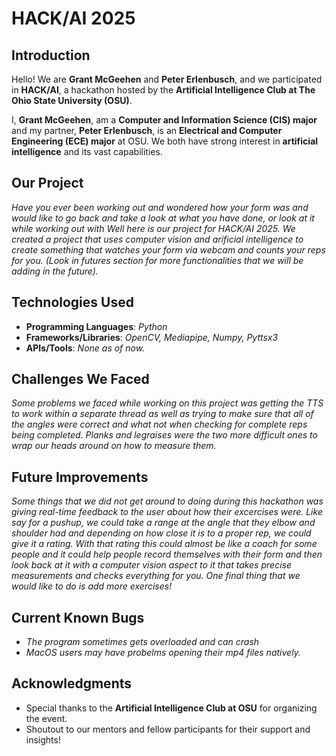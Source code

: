 # HACK/AI 2025  

## Introduction  
Hello! We are **Grant McGeehen** and **Peter Erlenbusch**, and we participated in **HACK/AI**, a hackathon hosted by the **Artificial Intelligence Club at The Ohio State University (OSU)**.  

I, **Grant McGeehen**, am a **Computer and Information Science (CIS) major** and my partner, **Peter Erlenbusch**, is an **Electrical and Computer Engineering (ECE) major**  at OSU. We both have strong interest in **artificial intelligence** and its vast capabilities.  

## Our Project  
_Have you ever been working out and wondered how your form was and would like to go back and take a look at what you have done, or look at it while working out with Well here is our project for HACK/AI 2025. We created a project that uses computer vision and arificial intelligence to create something that watches your form via webcam and counts your reps for you. (Look in futures section for more functionalities that we will be adding in the future)._  

## Technologies Used  
- **Programming Languages**: _Python_
- **Frameworks/Libraries**: _OpenCV, Mediapipe, Numpy, Pyttsx3_  
- **APIs/Tools**: _None as of now._  

## Challenges We Faced  
_Some problems we faced while working on this project was getting the TTS to work within a separate thread as well as trying to make sure that all of the angles were correct and what not when checking for complete reps being completed. Planks and legraises were the two more difficult ones to wrap our heads around on how to measure them._  

## Future Improvements  
_Some things that we did not get around to doing during this hackathon was giving real-time feedback to the user about how their excercises were. Like say for a pushup, we could take a range at the angle that they elbow and shoulder had and depending on how close it is to a proper rep, we could give it a rating. With that rating this could almost be like a coach for some people and it could help people record themselves with their form and then look back at it with a computer vision aspect to it that takes precise measurements and checks everything for you. One final thing that we would like to do is add more exercises!_  

## Current Known Bugs
- _The program sometimes gets overloaded and can crash_
- _MacOS users may have probelms opening their mp4 files natively._

## Acknowledgments  
- Special thanks to the **Artificial Intelligence Club at OSU** for organizing the event.  
- Shoutout to our mentors and fellow participants for their support and insights!  